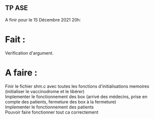 ## TP ASE
 A finir pour le 15 Décembre 2021 20h:

# Fait :

Verification d'argument.

# A faire :

Finir le fichier shm.c avec toutes les fonctions d'initialisations memoires (initialiser le vaccinodrome et le libérer)  
Implementer le fonctionnement des box (arrivé des médecins, prise en compte des patients, fermeture des box à la fermeture)  
Implementer le fonctionnement des patients  
Pouvoir faire fonctionner tout ca correctement  

